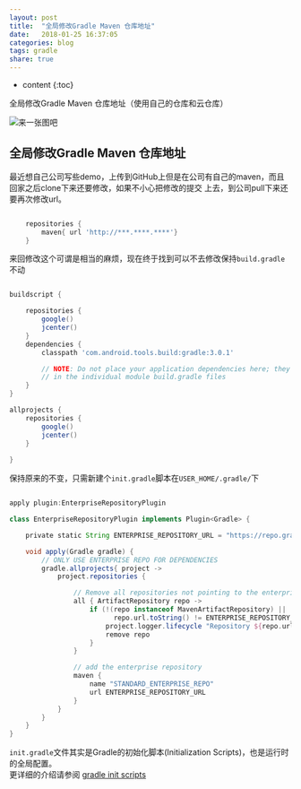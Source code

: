 ```yaml
---
layout: post
title:  "全局修改Gradle Maven 仓库地址"
date:   2018-01-25 16:37:05
categories: blog
tags: gradle
share: true
---
```


* content
{:toc}

全局修改Gradle Maven 仓库地址（使用自己的仓库和云仓库）

![来一张图吧](http://down1.funnypicsbox.com/tupian/2017214222146.jpg)





## 全局修改Gradle Maven 仓库地址

最近想自己公司写些demo，上传到GitHub上但是在公司有自己的maven，而且回家之后clone下来还要修改，如果不小心把修改的提交
上去，到公司pull下来还要再次修改url。

```groovy

    repositories {
        maven{ url 'http://***.****.****'}
    }

```

来回修改这个可谓是相当的麻烦，现在终于找到可以不去修改保持`build.gradle`不动

```groovy

buildscript {

    repositories {
        google()
        jcenter()
    }
    dependencies {
        classpath 'com.android.tools.build:gradle:3.0.1'

        // NOTE: Do not place your application dependencies here; they belong
        // in the individual module build.gradle files
    }
}

allprojects {
    repositories {
        google()
        jcenter()
    }
    
}


```

保持原来的不变，只需新建个`init.gradle`脚本在`USER_HOME/.gradle/`下

```groovy

apply plugin:EnterpriseRepositoryPlugin

class EnterpriseRepositoryPlugin implements Plugin<Gradle> {

    private static String ENTERPRISE_REPOSITORY_URL = "https://repo.gradle.org/gradle/repo"

    void apply(Gradle gradle) {
        // ONLY USE ENTERPRISE REPO FOR DEPENDENCIES
        gradle.allprojects{ project ->
            project.repositories {

                // Remove all repositories not pointing to the enterprise repository url
                all { ArtifactRepository repo ->
                    if (!(repo instanceof MavenArtifactRepository) ||
                          repo.url.toString() != ENTERPRISE_REPOSITORY_URL) {
                        project.logger.lifecycle "Repository ${repo.url} removed. Only $ENTERPRISE_REPOSITORY_URL is allowed"
                        remove repo
                    }
                }

                // add the enterprise repository
                maven {
                    name "STANDARD_ENTERPRISE_REPO"
                    url ENTERPRISE_REPOSITORY_URL
                }
            }
        }
    }
}

```

`init.gradle`文件其实是Gradle的初始化脚本(Initialization Scripts)，也是运行时的全局配置。    
更详细的介绍请参阅 [gradle init scripts](http://gradle.org/docs/current/userguide/init_scripts.html)

